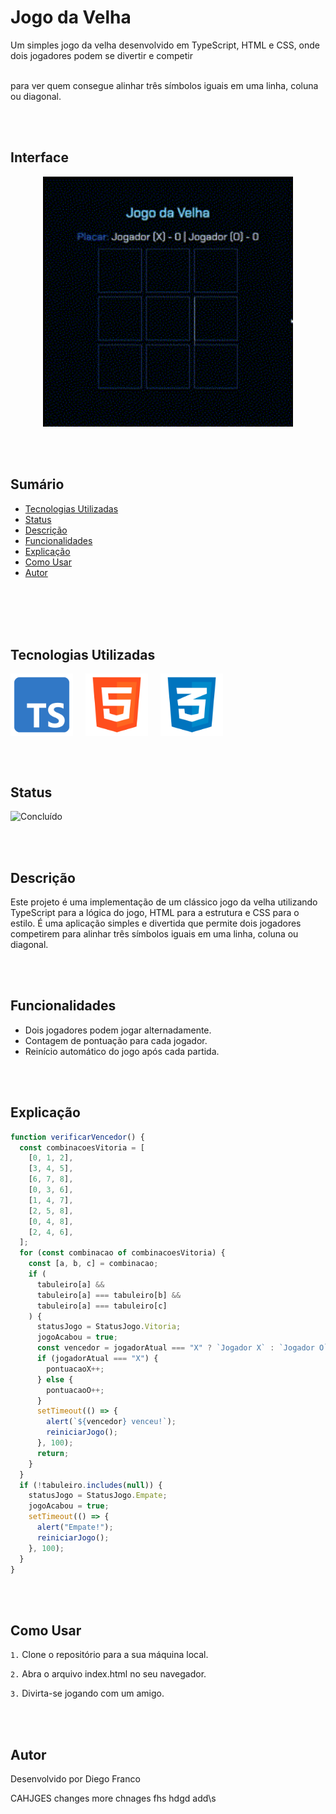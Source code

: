 # Jogo da Velha

Um simples jogo da velha desenvolvido em TypeScript, HTML e CSS, onde dois jogadores podem se divertir e competir<br></br>

para ver quem consegue alinhar três símbolos iguais em uma linha, coluna ou diagonal.

<br></br>

## Interface

<div align="center">
  <img src=".//img/logo.gif" alt="Imagem do Projeto" width="400">
</div>

<br></br>

## Sumário

- [Tecnologias Utilizadas](#tecnologias-utilizadas)
- [Status](#status)
- [Descrição](#descrição)
- [Funcionalidades](#funcionalidades)
- [Explicação](#explicação)
- [Como Usar](#como-usar)
- [Autor](#autor)

<br></br>
<br></br>

## Tecnologias Utilizadas

<div style="display: flex; flex-direction: row;">
  <div style="margin-right: 20px; display: flex; justify-content: flex-start;">
    <img src="img/ts.png" alt="Logo Linguagem" width="100"/>
  </div>
  <div style="margin-right: 20px; display: flex; justify-content: flex-start;">
    <img src="img/html.png" alt="Logo Linguagem" width="100"/>
  </div>
  <div style="margin-right: 20px; display: flex; justify-content: flex-start;">
    <img src="img/css.png" alt="Logo Linguagem" width="100"/>
  </div>
</div>

<br></br>

## Status

![Concluído](http://img.shields.io/static/v1?label=STATUS&message=CONCLUIDO&color=GREEN&style=for-the-badge)

<br></br>

## Descrição

Este projeto é uma implementação de um clássico jogo da velha utilizando TypeScript para a lógica do jogo, HTML para a estrutura e CSS para o estilo. É uma aplicação simples e divertida que permite dois jogadores competirem para alinhar três símbolos iguais em uma linha, coluna ou diagonal.

<br></br>

## Funcionalidades

- Dois jogadores podem jogar alternadamente.
- Contagem de pontuação para cada jogador.
- Reinício automático do jogo após cada partida.

<br></br>

## Explicação

```typescript
function verificarVencedor() {
  const combinacoesVitoria = [
    [0, 1, 2],
    [3, 4, 5],
    [6, 7, 8],
    [0, 3, 6],
    [1, 4, 7],
    [2, 5, 8],
    [0, 4, 8],
    [2, 4, 6],
  ];
  for (const combinacao of combinacoesVitoria) {
    const [a, b, c] = combinacao;
    if (
      tabuleiro[a] &&
      tabuleiro[a] === tabuleiro[b] &&
      tabuleiro[a] === tabuleiro[c]
    ) {
      statusJogo = StatusJogo.Vitoria;
      jogoAcabou = true;
      const vencedor = jogadorAtual === "X" ? `Jogador X` : `Jogador O`;
      if (jogadorAtual === "X") {
        pontuacaoX++;
      } else {
        pontuacaoO++;
      }
      setTimeout(() => {
        alert(`${vencedor} venceu!`);
        reiniciarJogo();
      }, 100);
      return;
    }
  }
  if (!tabuleiro.includes(null)) {
    statusJogo = StatusJogo.Empate;
    jogoAcabou = true;
    setTimeout(() => {
      alert("Empate!");
      reiniciarJogo();
    }, 100);
  }
}
```

<br></br>

## Como Usar

`1.` Clone o repositório para a sua máquina local.

`2.` Abra o arquivo index.html no seu navegador.

`3.` Divirta-se jogando com um amigo.

<br></br>

## Autor

Desenvolvido por Diego Franco

CAHJGES
changes
more chnages
fhs
hdgd
add\s
